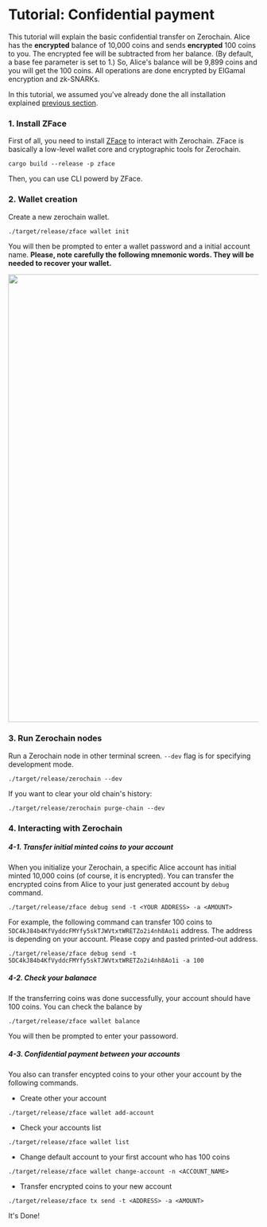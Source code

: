# Tutorial: Confidential payment

This tutorial will explain the basic confidential transfer on Zerochain. Alice has the **encrypted** balance of 10,000 coins and sends **encrypted** 100 coins to you. The encrypted fee will be subtracted from her balance. (By default, a base fee parameter is set to 1.) So, Alice's balance will be 9,899 coins and you will get the 100 coins. All operations are done encrypted by ElGamal encryption and zk-SNARKs.

In this tutorial, we assumed you've already done the all installation explained [previous section](ch01-01-installation.md).

### 1. Install ZFace
First of all, you need to install [ZFace](ch02-00-zface.md) to interact with Zerochain. ZFace is basically a low-level wallet core and cryptographic tools for Zerochain.

```
cargo build --release -p zface
```

Then, you can use CLI powerd by ZFace.

### 2. Wallet creation
Create a new zerochain wallet.

```
./target/release/zface wallet init
```

You will then be prompted to enter a wallet password and a initial account name.
**Please, note carefully the following mnemonic words. They will be needed to recover your wallet.**

<div align="center">
<img src="https://user-images.githubusercontent.com/20852667/60558171-34957f00-9d83-11e9-9094-e446cb9b2ce7.png" width="900px">
</div>

### 3. Run Zerochain nodes
Run a Zerochain node in other terminal screen. `--dev` flag is for specifying development mode.

```
./target/release/zerochain --dev
```

If you want to clear your old chain's history:
```
./target/release/zerochain purge-chain --dev
```

### 4. Interacting with Zerochain

##### 4-1. Transfer initial minted coins to your account
When you initialize your Zerochain, a specific Alice account has initial minted 10,000 coins (of course, it is encrypted). You can transfer the encrypted coins from Alice to your just generated account by `debug` command.

```
./target/release/zface debug send -t <YOUR ADDRESS> -a <AMOUNT>
```

For example, the following command can transfer 100 coins to `5DC4kJ84b4KfVyddcFMYfy5skTJWVtxtWRETZo2i4nh8Ao1i` address. The address is depending on your account. Please copy and pasted printed-out address.

```
./target/release/zface debug send -t 5DC4kJ84b4KfVyddcFMYfy5skTJWVtxtWRETZo2i4nh8Ao1i -a 100
```


##### 4-2. Check your balanace
If the transferring coins was done successfully, your account should have 100 coins. You can check the balance by

```
./target/release/zface wallet balance
```

You will then be prompted to enter your passoword.

##### 4-3. Confidential payment between your accounts
You also can transfer encypted coins to your other your account by the following commands.

- Create other your account
```
./target/release/zface wallet add-account
```

- Check your accounts list
```
./target/release/zface wallet list
```

- Change default account to your first account who has 100 coins
```
./target/release/zface wallet change-account -n <ACCOUNT_NAME>
```

- Transfer encrypted coins to your new account
```
./target/release/zface tx send -t <ADDRESS> -a <AMOUNT>
```
It's Done!